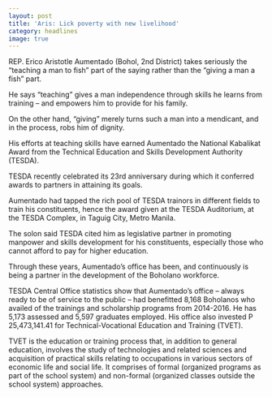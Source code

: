 ```yaml
---
layout: post
title: 'Aris: Lick poverty with new livelihood'
category: headlines
image: true
---
```


REP. Erico Aristotle Aumentado (Bohol, 2nd District) takes seriously the “teaching a man to fish” part of the saying rather than the “giving a man a fish” part.

He says “teaching” gives a man independence through skills he learns from training – and empowers him to provide for his family.

On the other hand, “giving” merely turns such a man into a mendicant, and in the process, robs him of dignity.

His efforts at teaching skills have earned Aumentado the National Kabalikat Award from the Technical Education and Skills Development Authority (TESDA).

TESDA recently celebrated its 23rd anniversary during which it conferred awards to partners in attaining its goals.

Aumentado had tapped the rich pool of TESDA trainors in different fields to train his constituents, hence the award given at the TESDA Auditorium, at the TESDA Complex, in Taguig City, Metro Manila.

The solon said TESDA cited him as legislative partner in promoting manpower and skills development for his constituents, especially those who cannot afford to pay for higher education.

Through these years, Aumentado’s office has been, and continuously is being a partner in the development of the Boholano workforce.

TESDA Central Office statistics show that Aumentado’s office – always ready to be of service to the public – had benefitted 8,168 Boholanos who availed of the trainings and scholarship programs from 2014-2016.
He has 5,173 assessed and 5,597 graduates employed. His office also invested P 25,473,141.41 for Technical-Vocational Education and Training (TVET).

TVET is the education or training process that, in addition to general education, involves the study of technologies and related sciences and acquisition of practical skills relating to occupations in various sectors of economic life and social life. It comprises of formal (organized programs as part of the school system) and non-formal (organized classes outside the school system) approaches.
